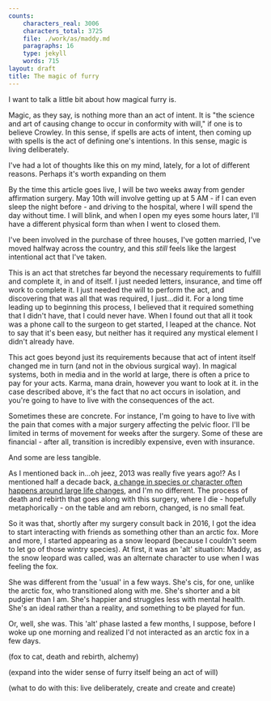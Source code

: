 ```yaml
---
counts:
    characters_real: 3006
    characters_total: 3725
    file: ./work/as/maddy.md
    paragraphs: 16
    type: jekyll
    words: 715
layout: draft
title: The magic of furry
---
```


I want to talk a little bit about how magical furry is.

Magic, as they say, is nothing more than an act of intent. It is "the science and art of causing change to occur in conformity with will," if one is to believe Crowley. In this sense, if spells are acts of intent, then coming up with spells is the act of defining one's intentions. In this sense, magic is living deliberately.

I've had a lot of thoughts like this on my mind, lately, for a lot of different reasons. Perhaps it's worth expanding on them<!--more-->

By the time this article goes live, I will be two weeks away from gender affirmation surgery. May 10th will involve getting up at 5 AM - if I can even sleep the night before - and driving to the hospital, where I will spend the day without time. I will blink, and when I open my eyes some hours later, I'll have a different physical form than when I went to closed them.

I've been involved in the purchase of three houses, I've gotten married, I've moved halfway across the country, and this *still* feels like the largest intentional act that I've taken.

This is an act that stretches far beyond the necessary requirements to fulfill and complete it, in and of itself. I just needed letters, insurance, and time off work to complete it. I just needed the will to perform the act, and discovering that was all that was required, I just...did it. For a long time leading up to beginning this process, I believed that it required something that I didn't have, that I could never have. When I found out that all it took was a phone call to the surgeon to get started, I leaped at the chance. Not to say that it's been easy, but neither has it required any mystical element I didn't already have.

This act goes beyond just its requirements because that act of intent itself changed me in turn (and not in the obvious surgical way). In magical systems, both in media and in the world at large, there is often a price to pay for your acts. Karma, mana drain, however you want to look at it. in the case described above, it's the fact that no act occurs in isolation, and you're going to have to live with the consequences of the act.

Sometimes these are concrete. For instance, I'm going to have to live with the pain that comes with a major surgery affecting the pelvic floor. I'll be limited in terms of movement for weeks after the surgery. Some of these are financial - after all, transition is incredibly expensive, even with insurance.

And some are less tangible.

As I mentioned back in...oh jeez, 2013 was really five years ago!? As I mentioned half a decade back, [a change in species or character often happens around large life changes](http://www.adjectivespecies.com/2013/08/07/species-selection-and-character-creation/), and I'm no different. The process of death and rebirth that goes along with this surgery, where I die - hopefully metaphorically - on the table and am reborn, changed, is no small feat.

So it was that, shortly after my surgery consult back in 2016, I got the idea to start interacting with friends as something other than an arctic fox. More and more, I started appearing as a snow leopard (because I couldn't seem to let go of those wintry species). At first, it was an 'alt' situation: Maddy, as the snow leopard was called, was an alternate character to use when I was feeling the fox.

She was different from the 'usual' in a few ways. She's cis, for one, unlike the arctic fox, who transitioned along with me. She's shorter and a bit pudgier than I am. She's happier and struggles less with mental health. She's an ideal rather than a reality, and something to be played for fun.

Or, well, she was. This 'alt' phase lasted a few months, I suppose, before I woke up one morning and realized I'd not interacted as an arctic fox in a few days.

(fox to cat, death and rebirth, alchemy)

(expand into the wider sense of furry itself being an act of will)

(what to do with this: live deliberately, create and create and create)
